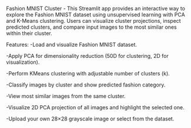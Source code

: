 Fashion MNIST Cluster  -
This Streamlit app provides an interactive way to explore the Fashion MNIST dataset using unsupervised learning with PCA and K-Means clustering. Users can visualize cluster projections, inspect predicted clusters, and compare input images to the most similar ones within their cluster.

Features:
-Load and visualize Fashion MNIST dataset.

-Apply PCA for dimensionality reduction (50D for clustering, 2D for visualization).

-Perform KMeans clustering with adjustable number of clusters (k).

-Classify images by cluster and show predicted fashion category.

-View most similar images from the same cluster.

-Visualize 2D PCA projection of all images and highlight the selected one.

-Upload your own 28×28 grayscale image or select from the dataset.
